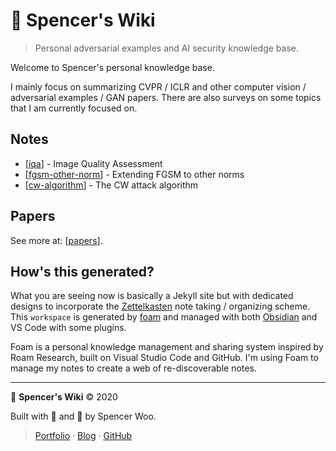 <div class="github-only">
  <h1>🥽 Spencer's Wiki</h1>
</div>

> Personal adversarial examples and AI security knowledge base.

Welcome to Spencer's personal knowledge base.

I mainly focus on summarizing CVPR / ICLR and other computer vision / adversarial examples / GAN papers. There are also surveys on some topics that I am currently focused on.

## Notes

- [[iqa]] - Image Quality Assessment
- [[fgsm-other-norm]] - Extending FGSM to other norms
- [[cw-algorithm]] - The CW attack algorithm

## Papers

See more at: [[papers]].

## How's this generated?

What you are seeing now is basically a Jekyll site but with dedicated designs to incorporate the [Zettelkasten](https://zettelkasten.de/posts/overview/) note taking / organizing scheme. This `workspace` is generated by [foam](https://github.com/foambubble/foam) and managed with both [Obsidian](https://obsidian.md/) and VS Code with some plugins.

Foam is a personal knowledge management and sharing system inspired by Roam Research, built on Visual Studio Code and GitHub. I'm using Foam to manage my notes to create a web of re-discoverable notes.

---

🥽 **Spencer's Wiki** © 2020

Built with 💙 and 🌟 by Spencer Woo.

> [Portfolio](https://spencerwoo.com/) · [Blog](https://blog.spencerwoo.com/) · [GitHub](https://github.com/spencerwooo)

[//begin]: # "Autogenerated link references for markdown compatibility"
[iqa]: iqa "Image Quality Assessment"
[fgsm-other-norm]: fgsm-other-norm "Extending FGSM to other norms"
[cw-algorithm]: cw-algorithm "The CW attack algorithm"
[papers]: papers "Papers"
[//end]: # "Autogenerated link references"
